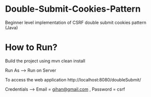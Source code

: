 # Double-Submit-Cookies-Pattern
Beginner level implementation of CSRF double submit cookies pattern (Java) 
# How to Run?
Build the project using mvn clean install

Run As --> Run on Server

To access the web application http://localhost:8080/doubleSubmit/

Credentials --> Email = gihan@gmail.com , Password = csrf
